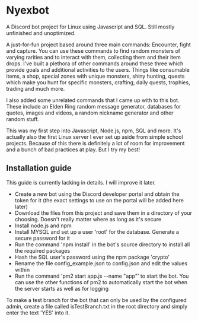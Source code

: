 # Nyexbot
A Discord bot project for Linux using Javascript and SQL. Still mostly unfinished and unoptimized.

A just-for-fun project based around three main commands: Encounter, fight and capture. You can use these commands to find random monsters of varying rarities and to interact with them, collecting them and their item drops. I've built a plethora of other commands around these three which provide goals and additional activities to the users. Things like consumable items, a shop, special zones with unique monsters, shiny hunting, quests which make you hunt for specific monsters, crafting, daily quests, trophies, trading and much more.

I also added some unrelated commands that I came up with to this bot. These include an Elden Ring random message generator, databases for quotes, images and videos, a random nickname generator and other random stuff.

This was my first step into Javascript, Node.js, npm, SQL and more. It's actually also the first Linux server I ever set up aside from simple school projects. Because of this there is definitely a lot of room for improvement and a bunch of bad practices at play. But I try my best!


## Installation guide
This guide is currently lacking in details. I will improve it later.
- Create a new bot using the Discord developer portal and obtain the token for it (the exact settings to use on the portal will be added here later)
- Download the files from this project and save them in a directory of your choosing. Doesn't really matter where as long as it's secure
- Install node.js and npm
- Install MYSQL and set up a user 'root' for the database. Generate a secure password for it
- Run the command 'npm install' in the bot's source directory to install all the required packages
- Hash the SQL user's password using the npm package 'crypto'
- Rename the file config_example.json to config.json and edit the values within
- Run the command 'pm2 start app.js --name "app"' to start the bot. You can use the other functions of pm2 to automatically start the bot when the server starts as well as for logging

To make a test branch for the bot that can only be used by the configured admin, create a file called isTestBranch.txt in the root directory and simply enter the text 'YES' into it.